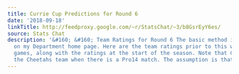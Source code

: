 ```yaml
---
title: Currie Cup Predictions for Round 6
date: '2018-09-18'
linkTitle: http://feedproxy.google.com/~r/StatsChat/~3/b8GsrEyY6es/
source: Stats Chat
description: '&#160; &#160; Team Ratings for Round 6 The basic method is described
  on my Department home page. Here are the team ratings prior to this week&#8217;s
  games, along with the ratings at the start of the season. Note that Cheetahs2 refers
  the Cheetahs team when there is a Pro14 match. The assumption is that the [&#8230;]'
---
```

